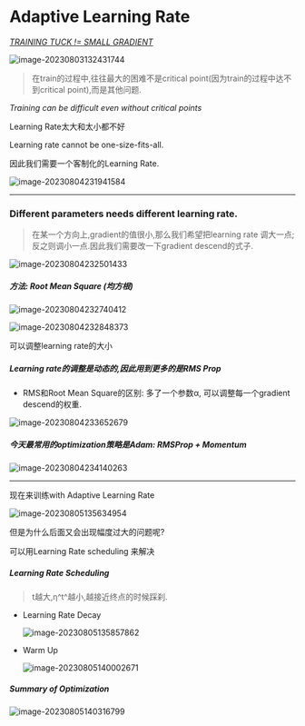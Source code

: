 # Adaptive Learning Rate

 <u>*TRAINING TUCK != SMALL GRADIENT*</u>

![image-20230803132431744](AdaptiveLearningRate.assets/image-20230803132431744.png)



> 在train的过程中,往往最大的困难不是critical point(因为train的过程中达不到critical point),而是其他问题.



*Training can be difficult even without critical points*

Learning Rate太大和太小都不好

Learning rate cannot be one-size-fits-all.

因此我们需要一个客制化的Learning Rate.

![image-20230804231941584](AdaptiveLearningRate.assets/image-20230804231941584.png)

---

### Different parameters needs different learning rate.

> 在某一个方向上,gradient的值很小,那么我们希望把learning rate 调大一点; 反之则调小一点.因此我们需要改一下gradient descend的式子.

![image-20230804232501433](AdaptiveLearningRate.assets/image-20230804232501433.png)

##### 方法: Root Mean Square (均方根)

![image-20230804232740412](AdaptiveLearningRate.assets/image-20230804232740412.png)

 ![image-20230804232848373](AdaptiveLearningRate.assets/image-20230804232848373.png)

可以调整learning rate的大小

##### Learning rate的调整是动态的,因此用到更多的是RMS Prop

- RMS和Root Mean Square的区别: 多了一个参数α, 可以调整每一个gradient descend的权重.

![image-20230804233652679](AdaptiveLearningRate.assets/image-20230804233652679.png)

##### 今天最常用的optimization策略是Adam: RMSProp + Momentum 

![image-20230804234140263](AdaptiveLearningRate.assets/image-20230804234140263.png)

---

现在来训练with Adaptive Learning Rate

![image-20230805135634954](AdaptiveLearningRate.assets/image-20230805135634954.png)

但是为什么后面又会出现幅度过大的问题呢?

可以用Learning Rate scheduling 来解决

##### Learning Rate Scheduling

> t越大,η^t^越小,越接近终点的时候踩刹.

- Learning Rate Decay

  ![image-20230805135857862](AdaptiveLearningRate.assets/image-20230805135857862.png)

- Warm Up

  ![image-20230805140002671](AdaptiveLearningRate.assets/image-20230805140002671.png)

##### Summary of Optimization

![image-20230805140316799](AdaptiveLearningRate.assets/image-20230805140316799.png)

